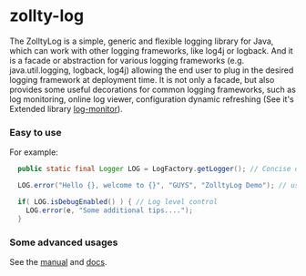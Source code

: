 zollty-log
==========

The ZolltyLog is a simple, generic and flexible logging library for Java, which can work with other logging frameworks, like log4j or logback. And it is a facade or abstraction for various logging frameworks (e.g. java.util.logging, logback, log4j) allowing the end user to plug in the desired logging framework at deployment time. It is not only a facade, but also provides some useful decorations for common logging frameworks, such as log monitoring, online log viewer, configuration dynamic refreshing (See it's Extended library [log-monitor](http://www.zollty.com/log-monitor)).

### Easy to use

For example:

```java
  public static final Logger LOG = LogFactory.getLogger(); // Concise definition

  LOG.error("Hello {}, welcome to {}", "GUYS", "ZolltyLog Demo"); // use placeholder

  if( LOG.isDebugEnabled() ) { // Log level control
    LOG.error(e, "Some additional tips....");
  }
```

###  Some advanced usages

See the [manual](http://blog.zollty.com/b/archive/2014/07/zollty-log-use-manual.html) and [docs](http://www.zollty.com/zollty-log/apidocs/).
